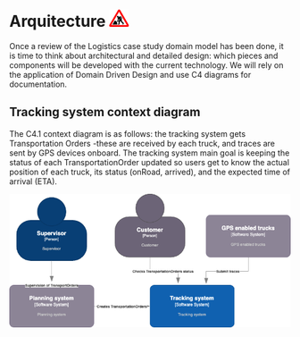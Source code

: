 # Arquitecture <img src="./statics/common/under_construction_sign.png" alt="sign_under_construction" width="35"/>

Once a review of the Logistics case study domain model has been done, it is time to think about architectural and detailed design: which pieces and components will be developed with the current technology. We will rely on the application of Domain Driven Design and use C4 diagrams for documentation.

## Tracking system context diagram

The C4.1 context diagram is as follows: the tracking system gets Transportation Orders -these are received by each truck, and traces are sent by GPS devices onboard. The tracking system main goal is keeping the status of each TransportationOrder updated so users get to know the actual position of each truck, its status (onRoad, arrived), and the expected time of arrival (ETA).

![](./statics/arquitecture/tracking_system_context_diagram.png)